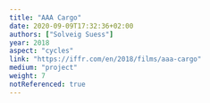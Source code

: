 ```yaml
---
title: "AAA Cargo"
date: 2020-09-09T17:32:36+02:00
authors: ["Solveig Suess"]
year: 2018
aspect: "cycles"
link: "https://iffr.com/en/2018/films/aaa-cargo"
medium: "project"
weight: 7
notReferenced: true
---
```

